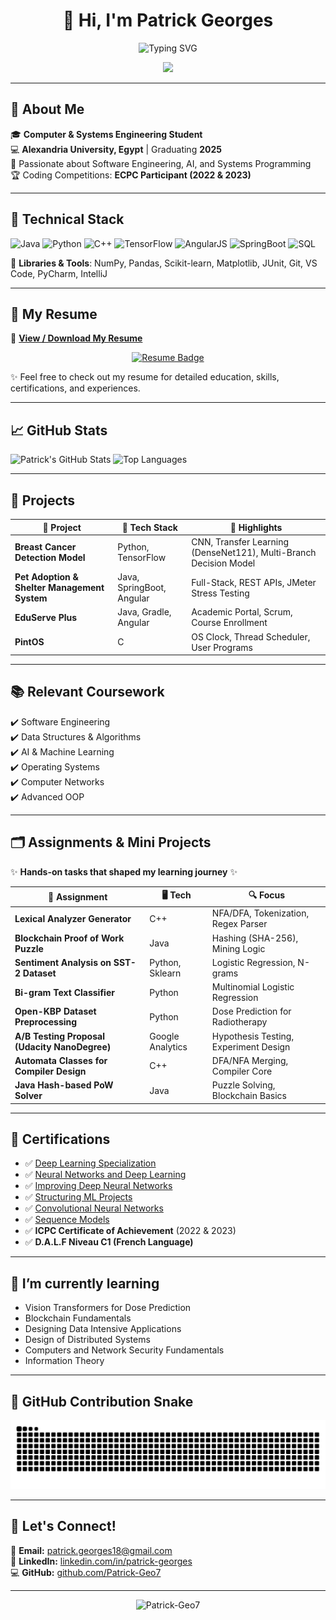 <h1 align="center">👋 Hi, I'm Patrick Georges</h1>
<p align="center">
  <img src="https://readme-typing-svg.herokuapp.com?font=Fira+Code&size=24&pause=1000&color=4A90E2&center=true&width=800&lines=Software+Engineer+%7C+AI+Enthusiast;Deep+Learning+and+Systems+Lover;Let's+Build+Something+Great!" alt="Typing SVG" />
</p>

<p align="center">
  <img src="https://media.giphy.com/media/qgQUggAC3Pfv687qPC/giphy.gif" width="300" />
</p>

---

## 📍 About Me

🎓 **Computer & Systems Engineering Student**  
💻 **Alexandria University, Egypt** | Graduating **2025**  
🔬 Passionate about Software Engineering, AI, and Systems Programming  
🏆 Coding Competitions: **ECPC Participant (2022 & 2023)**

---

## 💼 Technical Stack

![Java](https://img.shields.io/badge/Java-ED8B00?style=for-the-badge&logo=java&logoColor=white)
![Python](https://img.shields.io/badge/Python-3670A0?style=for-the-badge&logo=python&logoColor=yellow)
![C++](https://img.shields.io/badge/C%2B%2B-00599C?style=for-the-badge&logo=c%2B%2B&logoColor=white)
![TensorFlow](https://img.shields.io/badge/TensorFlow-FF6F00?style=for-the-badge&logo=tensorflow&logoColor=white)
![AngularJS](https://img.shields.io/badge/AngularJS-E23237?style=for-the-badge&logo=angularjs&logoColor=white)
![SpringBoot](https://img.shields.io/badge/SpringBoot-6DB33F?style=for-the-badge&logo=springboot&logoColor=white)
![SQL](https://img.shields.io/badge/SQL-4479A1?style=for-the-badge&logo=mysql&logoColor=white)

🧠 **Libraries & Tools**: NumPy, Pandas, Scikit-learn, Matplotlib, JUnit, Git, VS Code, PyCharm, IntelliJ

---
## 📄 My Resume

🎯 **[View / Download My Resume](https://drive.google.com/file/d/your_resume_link/view?usp=sharing)**

<p align="center">
  <a href="https://drive.google.com/file/d/110Y2c0ou2tbwDSJSsynJa7w1gRy4WPgd/view?usp=sharing" target="_blank">
    <img src="https://img.shields.io/badge/Download%20Resume-blue?style=for-the-badge&logo=googledrive&logoColor=white" alt="Resume Badge"/>
  </a>
</p>

✨ Feel free to check out my resume for detailed education, skills, certifications, and experiences.

---

## 📈 GitHub Stats

![Patrick's GitHub Stats](https://github-readme-stats.vercel.app/api?username=Patrick-Geo7&show_icons=true&theme=tokyonight)
![Top Languages](https://github-readme-stats.vercel.app/api/top-langs/?username=Patrick-Geo7&layout=compact&theme=tokyonight)

---

## 🚀 Projects

| 📝 Project | 🔧 Tech Stack | 📌 Highlights |
|-----------|-------------|--------------|
| **Breast Cancer Detection Model** | Python, TensorFlow | CNN, Transfer Learning (DenseNet121), Multi-Branch Decision Model |
| **Pet Adoption & Shelter Management System** | Java, SpringBoot, Angular | Full-Stack, REST APIs, JMeter Stress Testing |
| **EduServe Plus** | Java, Gradle, Angular | Academic Portal, Scrum, Course Enrollment |
| **PintOS** | C | OS Clock, Thread Scheduler, User Programs |

---

## 📚 Relevant Coursework
✔️ Software Engineering  
✔️ Data Structures & Algorithms  
✔️ AI & Machine Learning  
✔️ Operating Systems  
✔️ Computer Networks  
✔️ Advanced OOP

---

## 🗂️ Assignments & Mini Projects

✨ **Hands-on tasks that shaped my learning journey** ✨

| 🔨 Assignment | 🖥️ Tech | 🔍 Focus |
|--------------|--------|---------|
| **Lexical Analyzer Generator** | C++ | NFA/DFA, Tokenization, Regex Parser |
| **Blockchain Proof of Work Puzzle** | Java | Hashing (SHA-256), Mining Logic |
| **Sentiment Analysis on SST-2 Dataset** | Python, Sklearn | Logistic Regression, N-grams |
| **Bi-gram Text Classifier** | Python | Multinomial Logistic Regression |
| **Open-KBP Dataset Preprocessing** | Python | Dose Prediction for Radiotherapy |
| **A/B Testing Proposal (Udacity NanoDegree)** | Google Analytics | Hypothesis Testing, Experiment Design |
| **Automata Classes for Compiler Design** | C++ | DFA/NFA Merging, Compiler Core |
| **Java Hash-based PoW Solver** | Java | Puzzle Solving, Blockchain Basics |

---

## 🏅 Certifications
- ✅ [Deep Learning Specialization](https://coursera.org/verify/4AH5SDGG3RDK)
- ✅ [Neural Networks and Deep Learning](https://coursera.org/verify/4AH5SDGG3RDK)
- ✅ [Improving Deep Neural Networks](https://coursera.org/verify/5Z58DAPYERQL)
- ✅ [Structuring ML Projects](https://coursera.org/verify/RFTQTHHFWUD6)
- ✅ [Convolutional Neural Networks](https://coursera.org/verify/IOWWXRKG8T4C)
- ✅ [Sequence Models](https://coursera.org/verify/A4009EYIQUJK)
- ✅ **ICPC Certificate of Achievement** (2022 & 2023)
- ✅ **D.A.L.F Niveau C1 (French Language)**

---

## 🌱 I’m currently learning
- Vision Transformers for Dose Prediction
- Blockchain Fundamentals
- Designing Data Intensive Applications
- Design of Distributed Systems
- Computers and Network Security Fundamentals
- Information Theory
---

## 🐍 GitHub Contribution Snake

![snake gif](https://github.com/Patrick-Geo7/Patrick-Geo7/blob/output/github-contribution-grid-snake.svg)

---

## 🤝 Let's Connect!

📩 **Email:** [patrick.georges18@gmail.com](mailto:patrick.georges18@gmail.com)  
💼 **LinkedIn:** [linkedin.com/in/patrick-georges](https://linkedin.com/in/patrick-georges)  
💻 **GitHub:** [github.com/Patrick-Geo7](https://github.com/Patrick-Geo7)

---

<p align="center">
  <img src="https://komarev.com/ghpvc/?username=Patrick-Geo7&label=Profile%20views&color=0e75b6&style=flat" alt="Patrick-Geo7" />
</p>
